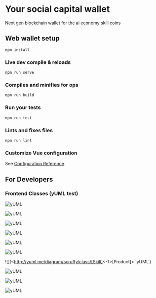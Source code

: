 # Your social capital wallet

Next gen blockchain wallet for the ai economy skill coins

## Web wallet setup

```
npm install
```

### Live dev compile & reloads

```
npm run serve
```

### Compiles and minifies for ops

```
npm run build
```

### Run your tests

```
npm run test
```

### Lints and fixes files

```
npm run lint
```

### Customize Vue configuration

See [Configuration Reference](https://cli.vuejs.org/config/).

## For Developers

### Frontend Classes (yUML test)

![](http://yuml.me/diagram/scruffy/class/[User]<>1-projects0.._>[Job] 'yUML')

![](http://yuml.me/diagram/scruffy/class/[User]<>1-services0.._>[Skill] 'yUML')

![](http://yuml.me/diagram/scruffy/class/[Job]++*-*>[Task] 'yUML')

![](http://yuml.me/diagram/scruffy/class/[Job]-1>[TopSolution] 'yUML')

![](http://yuml.me/diagram/scruffy/class/[Job]<-1>[Product] 'yUML')

![](http://yuml.me/diagram/scruffy/class/[Skill]-1>[Task] 'yUML')

![](<http://yuml.me/diagram/scruffy/class/[Skill]<-1>[Product]> 'yUML')

![](http://yuml.me/diagram/scruffy/class/[InterestTag]<->[Product] 'yUML')

![](http://yuml.me/diagram/scruffy/class/[TopSolution]^[SocialNetwork] 'yUML')

![](http://yuml.me/diagram/scruffy/class/[TopSolution]^[Public] 'yUML')
